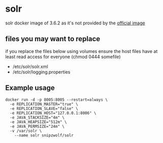 # solr
solr docker image of 3.6.2 as it's not provided by the [official image](https://hub.docker.com/_/solr/)

## files you may want to replace
if you replace the files below using volumes ensure the host files have at least read access for everyone (chmod 0444 somefile)
* /etc/solr/solr.xml
* /etc/solr/logging.properties

## Example usage
```
docker run -d -p 8005:8005 --restart=always \
  -e REPLICATION_MASTER="true" \
  -e REPLICATION_SLAVE="false" \
  -e REPLICATION_HOST="127.0.0.1:8006" \
  -e JAVA_STACKSIZE="4m" \
  -e JAVA_HEAPSIZE="512m" \
  -e JAVA_PERMSIZE="24m" \
  -v /var/solr \
	--name solr snipzwolf/solr

```
